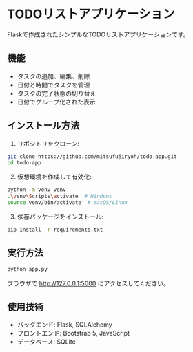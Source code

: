 # TODOリストアプリケーション

Flaskで作成されたシンプルなTODOリストアプリケーションです。

## 機能

- タスクの追加、編集、削除
- 日付と時間でタスクを管理
- タスクの完了状態の切り替え
- 日付でグループ化された表示

## インストール方法

1. リポジトリをクローン:
```bash
git clone https://github.com/mitsufujiryoh/todo-app.git
cd todo-app
```

2. 仮想環境を作成して有効化:
```bash
python -m venv venv
.\venv\Scripts\activate  # Windows
source venv/bin/activate  # macOS/Linux
```

3. 依存パッケージをインストール:
```bash
pip install -r requirements.txt
```

## 実行方法

```bash
python app.py
```

ブラウザで http://127.0.0.1:5000 にアクセスしてください。

## 使用技術

- バックエンド: Flask, SQLAlchemy
- フロントエンド: Bootstrap 5, JavaScript
- データベース: SQLite